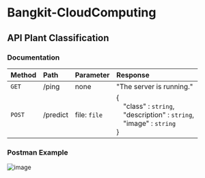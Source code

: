 # Bangkit-CloudComputing
## API Plant Classification

### Documentation
| Method | Path | Parameter | Response |
| :--- | :--- | :--- | :--- |
| `GET` | /ping | none | "The server is running." |
| `POST` | /predict | file: `file` | { <br/> &emsp;"class" : `string`, <br/> &emsp;"description" : `string`, <br/> &emsp;"image" : `string` <br/> } |

### Postman Example
![image](https://github.com/ornaman-dev/Bangkit-CloudComputing/assets/73805258/8ab10089-3c64-4618-8b9e-4558be901ec3)
